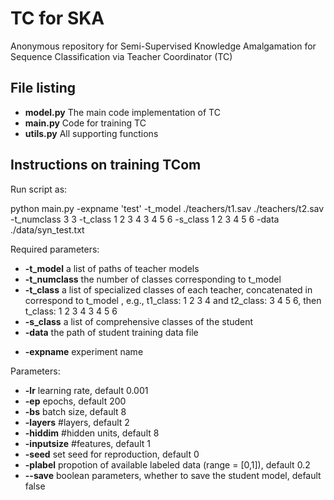 # TC for SKA
Anonymous repository for Semi-Supervised Knowledge Amalgamation for Sequence Classification via Teacher Coordinator (TC) 

## File listing

+ __model.py__ The main code implementation of TC
+ __main.py__ Code for training TC
+ __utils.py__ All supporting functions

## Instructions on training TCom

Run script as:

  python main.py -expname 'test' -t_model ./teachers/t1.sav ./teachers/t2.sav -t_numclass 3 3 -t_class 1 2 3 4 3 4 5 6 -s_class 1 2 3 4 5 6 -data ./data/syn_test.txt 
  
<!-- data_label ./data/labeled_data.txt -data_unlabel ./data/unlabeled_data.txt -expname 'test'-->
  
Required parameters:

+ __-t_model__ a list of paths of teacher models 
+ __-t_numclass__ the number of classes corresponding to t_model
+ __-t_class__ a list of specialized classes of each teacher, concatenated in correspond to t_model , e.g., t1_class: 1 2 3 4 and t2_class: 3 4 5 6, then t_class: 1 2 3 4 3 4 5 6
+ __-s_class__ a list of comprehensive classes of the student
+ __-data__ the path of student training data file
<!-- + __-data_label__ the student training data file with labels
+ __-data_unlabel__ the student training data file with no label -->
+ __-expname__ experiment name

Parameters:
+ __-lr__ learning rate, default 0.001
+ __-ep__ epochs, default 200
+ __-bs__ batch size, default 8
+ __-layers__ #layers, default 2
+ __-hiddim__ #hidden units, default 8
+ __-inputsize__ #features, default 1
+ __-seed__ set seed for reproduction, default 0
+ __-plabel__ propotion of available labeled data (range = [0,1]), default 0.2
+ __--save__ boolean parameters, whether to save the student model, default false
